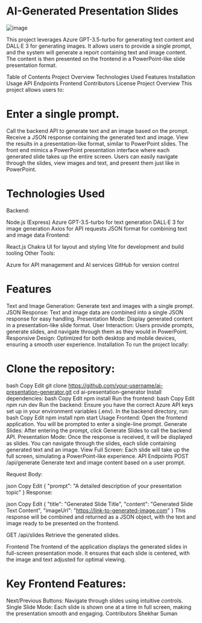 # AI-Generated Presentation Slides
![image](https://github.com/user-attachments/assets/6031c1ff-616c-4e79-9bf5-4e8e4f8399f0)


This project leverages Azure GPT-3.5-turbo for generating text content and DALL·E 3 for generating images. It allows users to provide a single prompt, and the system will generate a report containing text and image content. The content is then presented on the frontend in a PowerPoint-like slide presentation format.

Table of Contents
Project Overview
Technologies Used
Features
Installation
Usage
API Endpoints
Frontend
Contributors
License
Project Overview
This project allows users to:

# Enter a single prompt.
Call the backend API to generate text and an image based on the prompt.
Receive a JSON response containing the generated text and image.
View the results in a presentation-like format, similar to PowerPoint slides.
The front end mimics a PowerPoint presentation interface where each generated slide takes up the entire screen. Users can easily navigate through the slides, view images and text, and present them just like in PowerPoint.

# Technologies Used
Backend:

Node.js (Express)
Azure GPT-3.5-turbo for text generation
DALL·E 3 for image generation
Axios for API requests
JSON format for combining text and image data
Frontend:

React.js
Chakra UI for layout and styling
Vite for development and build tooling
Other Tools:

Azure for API management and AI services
GitHub for version control
# Features
Text and Image Generation: Generate text and images with a single prompt.
JSON Response: Text and image data are combined into a single JSON response for easy handling.
Presentation Mode: Display generated content in a presentation-like slide format.
User Interaction: Users provide prompts, generate slides, and navigate through them as they would in PowerPoint.
Responsive Design: Optimized for both desktop and mobile devices, ensuring a smooth user experience.
Installation
To run the project locally:

# Clone the repository:
bash
Copy
Edit
git clone https://github.com/your-username/ai-presentation-generator.git
cd ai-presentation-generator
Install dependencies:
bash
Copy
Edit
npm install
Run the frontend:
bash
Copy
Edit
npm run dev
Run the backend:
Ensure you have the correct Azure API keys set up in your environment variables (.env).
In the backend directory, run:
bash
Copy
Edit
npm install
npm start
Usage
Frontend: Open the frontend application. You will be prompted to enter a single-line prompt.
Generate Slides: After entering the prompt, click Generate Slides to call the backend API.
Presentation Mode: Once the response is received, it will be displayed as slides. You can navigate through the slides, each slide containing generated text and an image.
View Full Screen: Each slide will take up the full screen, simulating a PowerPoint-like experience.
API Endpoints
POST /api/generate
Generate text and image content based on a user prompt.

Request Body:

json
Copy
Edit
{
  "prompt": "A detailed description of your presentation topic"
}
Response:

json
Copy
Edit
{
  "title": "Generated Slide Title",
  "content": "Generated Slide Text Content",
  "imageUrl": "https://link-to-generated-image.com"
}
This response will be combined and returned as a JSON object, with the text and image ready to be presented on the frontend.

GET /api/slides
Retrieve the generated slides.

Frontend
The frontend of the application displays the generated slides in full-screen presentation mode. It ensures that each slide is centered, with the image and text adjusted for optimal viewing.

# Key Frontend Features:
Next/Previous Buttons: Navigate through slides using intuitive controls.
Single Slide Mode: Each slide is shown one at a time in full screen, making the presentation smooth and engaging.
Contributors
Shekhar Suman
